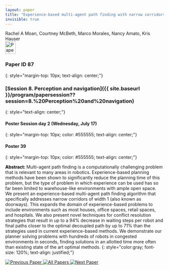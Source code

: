 ```yaml
---
layout: paper
title: "Experience-based multi-agent path finding with narrow corridors"
invisible: true
---
```

<div class="paper-authors">
<div class="paper-author-box">
    <div class="paper-author-name">Rachel A Moan, Courtney McBeth, Marco Morales, Nancy Amato, Kris Hauser</div>
    <div class="paper-author-uni"></div>
</div>

</div><div class="paper-pdf">
                <div> <a href="https://enriquecoronadozu.github.io/rssproceedings2024/rss20/p087.pdf"><img src="{{ site.baseurl }}/images/paper_link.png" alt="Paper Website" width = "33"  height = "40"/></a> </div>
                </div>

### Paper ID 87
{: style="margin-top: 10px; text-align: center;"}

### [Session 8. Perception and navigation]({{ site.baseurl }}/program/papersession??session=8.%20Perception%20and%20navigation)
{: style="text-align: center;"}

#### Poster Session day 2 (Wednesday, July 17)
{: style="margin-top: 10px; color: #555555; text-align: center;"}

#### Poster 39
{: style="margin-top: 10px; color: #555555; text-align: center;"}

<b style="color: black;">Abstract: </b>Multi-agent path finding is a computationally challenging problem that is relevant to many areas in robotics. Experience-based planning methods have been shown to significantly reduce the planning time of this problem, but the type of problem in which experience can be used has so far been limited to warehouse-like environments with ample open space. We present an experience-based multi-agent path finding algorithm that specifically addresses narrow corridors of width 1 (also known as doorways). This expands the domain of experience-based problems to include environments such as most houses, office spaces, retail spaces, and hospitals. We also present novel techniques for conflict resolution strategies that result in up to a $94\%$ decrease in waiting steps per robot and final paths closer to the optimal decoupled path by up to $71\%$ than the strategies used in current experience-based methods. We demonstrate our planner solving problems with hundreds of robots in congested environments in seconds, finding solutions in an allotted time more often than existing state of the art optimal methods.
{: style="color:gray; font-size: 120%; text-align: justified;"}


<div class="paper-menu">
<a href="{{ site.baseurl }}/program/papers/086/"> <img src="{{ site.baseurl }}/images/previous_paper_icon.png" alt="Previous Paper" title="Previous Paper"/> </a>
<a href="{{ site.baseurl }}/program/papers"><img src="{{ site.baseurl }}/images/overview_icon.png" alt="All Papers" title="All Papers"/> </a>
<a href="{{ site.baseurl }}/program/papers/088/"> <img src="{{ site.baseurl }}/images/next_paper_icon.png" alt="Next Paper" title="Next Paper"/> </a>

</div>

